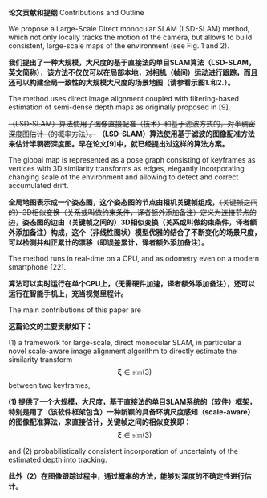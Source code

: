 **论文贡献和提纲** Contributions and Outline

We propose a Large-Scale Direct monocular SLAM \(LSD-SLAM\) method, which not only locally tracks the motion of the camera, but allows to build consistent, large-scale maps of the environment \(see Fig. 1 and 2\).

**我们提出了一种大规模，大尺度的基于直接法的单目SLAM算法（LSD-SLAM，英文简称），该方法不仅仅可以在局部本地，对相机（帧间）运动进行跟踪，而且还可以构建全局一致性的大规模大尺度的场景地图（请参看示图1.和2.）。**

The method uses direct image alignment coupled with filtering-based estimation of semi-dense depth maps as originally proposed in \[9\].

~~（LSD-SLAM）算法使用了图像直接配准（技术）和基于滤波方式的，对半稠密深度图估计（的概率方法）。~~
**（LSD-SLAM）算法使用基于滤波的图像配准方法来估计半稠密深度图。早在论文\[9\]中，就已经提出过这样的算法方案。**

The global map is represented as a pose graph consisting of keyframes as vertices with 3D similarity transforms as edges, elegantly incorporating changing scale of the environment and allowing to detect and correct accumulated drift.

**全局地图表示成一个姿态图，这个姿态图的节点由相机关键帧组成，**~~（关键帧之间的）3D相似变换（关系或叫做约束条件，译者额外添加备注）定义为连接节点的边~~**，姿态图的边由（关键帧之间的）3D相似变换（关系或叫做约束条件，译者额外添加备注）构成，这个（非线性图状）模型优雅的结合了不断变化的场景尺度，可以检测并纠正累计的漂移（即误差累计，译者额外添加备注）。**

The method runs in real-time on a CPU, and as odometry even on a modern smartphone \[22\].

**算法可以实时运行在单个CPU上，（无需硬件加速，译者额外添加备注），还可以运行在智能手机上，充当视觉里程计。**

The main contributions of this paper are

**这篇论文的主要贡献如下：**

\(1\) a framework for large-scale, direct monocular SLAM, in particular a novel scale-aware image alignment algorithm to directly estimate the similarity transform $$\boldsymbol{\xi}\in\mathfrak{sim}(3)$$ between two keyframes,

**\(1\) 提供了一个大规模，大尺度，基于直接法的单目SLAM系统的（软件）框架，特别是用了（该软件框架包含）一种新颖的具备环境尺度感知（scale-aware）的图像配准算法，来直接估计，关键帧之间的相似变换即：**$$\boldsymbol \xi \in\mathfrak{sim}(3)$$

and \(2\) probabilistically consistent incorporation of uncertainty of the estimated depth into tracking.

**此外（2）在图像跟踪过程中，通过概率的方法，能够对深度的不确定性进行估计。**

